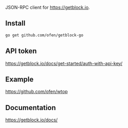 JSON-RPC client for https://getblock.io.

## Install
```sh
go get github.com/ofen/getblock-go
```

## API token
https://getblock.io/docs/get-started/auth-with-api-key/

## Example
https://github.com/ofen/wtop

## Documentation
https://getblock.io/docs/
